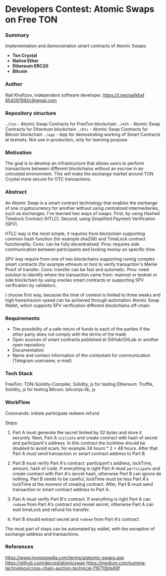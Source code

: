 # Developers Contest: Atomic Swaps on Free TON

### Summary

Implementation and demonstration smart contracts of Atomic Swaps:
- **Ton Crystal**
- **Native Ether**
- **Ethereum ERC20**
- **Bitcoin**

### Author

Nail Khafizov, independent software developer.
https://t.me/nailkhaf
854297992c@gmail.com

### Repository structure

`./ton` - Atomic Swap Contracts for FreeTon blockchain
`./eth` - Atomic Swap Contracts for Ethereum blockchain
`./btc` - Atomic Swap Contracts for Bitcoin blockchain
`./app` - App for demostrating working of Smart Contracts at testnets. Not use in production, only for learning purpose

### Motivation

The goal is to develop an infrastructure that allows users to perform transactions between different blockchains without an escrow in an untrusted environment. This will make the exchange market around TON Crystal more secure for OTC transactions.

### Abstract 

An Atomic Swap is a smart contract technology that enables the exchange of one cryptocurrency for another without using centralized intermediaries, such as exchanges. I've learned two ways of swaps. First, by using Hashed Timelock Contract (HTLC). Second, using Simplified Payment Verification (SPV).

HTLC way is the most simple, it requires from blockchain supporting common hash function (for example sha256) and TimeLock contract functionality. Cons: can be fully decentralised. Pros: requires side communication between participants and locking money on specific time.

SPV way require from one of two blockchains supporting runnig complex smart contracts (for example ethreum or ton) to verify transaction's Merke Proof of transfer. Cons: transfer can be fast and automatic. Pros: need solution to identify where the transaction came from: mainnet or testnet or side blockchain by using oracles smart contracts or supporting SPV verification by validators.

I choose first way, because the time of contest is limited to three weeks and high transmission speed can be achieved through automation Atomic Swap Wallet, which supports SPV verification different blockchains off-chain.

### Requirements

* The possibility of a safe return of funds to each of the parties if the other party does not comply with the terms of the trade
* Open sources of smart contracts published at GitHub/GitLab or another open repository
* Documentation
* Name and contact information of the contestant for communication (Telegram username, e-mail)

### Tech Stack

FreeTon: TON-Solidity-Compiler, Solidity, js for testing
Ethereum: Truffle, Solidity, js for testing
Bitcoin: bitcoinjs-lib, js

### WorkFlow

Commands:
  initiate <participant address> <amount> <secret hash> <lock time>
  participate <initiator address> <amount> <secret hash> <lock time>
  redeem <contract> <contract transaction> <secret>
  refund <contract> <contract transaction>

Steps:

1. Part A must generate the secret limited by 32 bytes and store it securely. Next, Part A `initiate` and create contract with hash of secret and participant's address. In this contract the locktime should be doubled to avoid scam, for example 24 hours * 2 = 48 hours. After that Part A must send transaction or smart contract address to Part B. 

2. Part B must verify Part A's contract: participant's address, lockTime, amount, hash of code. If everything is right Part A must `participate` and create contract with Part A's secret hash, otherwise Part B can ignore do nothing. Part B needs to be careful, lockTime must be less Part A's lockTime at the moment of creating contract. After, Part B must send transaction or smart contract address to Part A.

3. Part A must verify Part B's contract. If everything is right Part A can `redeem` from Part A's contract and reveal secret, otherwise Part A can wait timeLock and refund his transfer. 

4. Part B should extract secret and `redeem` from Part A's contract.

The most part of steps can be automated by wallet, with the exception of exchange address and transactions.

### References

https://www.investopedia.com/terms/a/atomic-swaps.asp
https://github.com/decred/atomicswap
https://medium.com/summa-technology/cross-chain-auction-technical-f16710bfe69f

